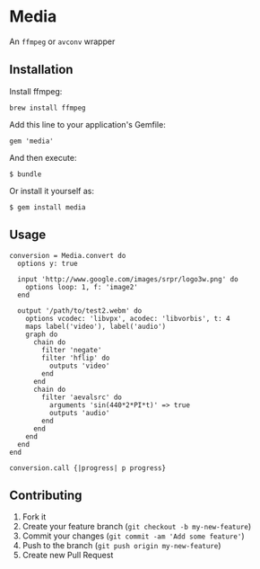 # Media

An `ffmpeg` or `avconv` wrapper

## Installation

Install ffmpeg:

    brew install ffmpeg

Add this line to your application's Gemfile:

    gem 'media'

And then execute:

    $ bundle

Or install it yourself as:

    $ gem install media

## Usage

    conversion = Media.convert do
      options y: true
  
      input 'http://www.google.com/images/srpr/logo3w.png' do
        options loop: 1, f: 'image2'
      end
  
      output '/path/to/test2.webm' do
        options vcodec: 'libvpx', acodec: 'libvorbis', t: 4
        maps label('video'), label('audio')
        graph do
          chain do
            filter 'negate'
            filter 'hflip' do
              outputs 'video'
            end
          end
          chain do
            filter 'aevalsrc' do
              arguments 'sin(440*2*PI*t)' => true
              outputs 'audio'
            end
          end
        end
      end
    end

    conversion.call {|progress| p progress}
    
## Contributing

1. Fork it
2. Create your feature branch (`git checkout -b my-new-feature`)
3. Commit your changes (`git commit -am 'Add some feature'`)
4. Push to the branch (`git push origin my-new-feature`)
5. Create new Pull Request
